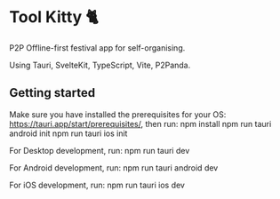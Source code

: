# Tool Kitty 🐈

P2P Offline-first festival app for self-organising.

Using Tauri, SvelteKit, TypeScript, Vite, P2Panda.


## Getting started

Make sure you have installed the prerequisites for your OS: https://tauri.app/start/prerequisites/, then run:
  npm install
  npm run tauri android init
  npm run tauri ios init

For Desktop development, run:
  npm run tauri dev

For Android development, run:
  npm run tauri android dev

For iOS development, run:
  npm run tauri ios dev